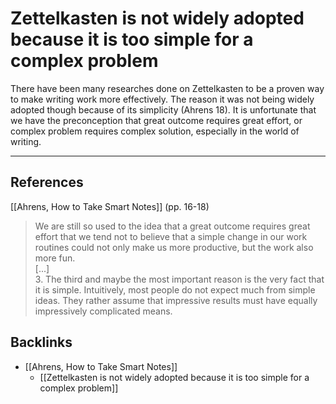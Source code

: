 # Zettelkasten is not widely adopted because it is too simple for a complex problem
There have been many researches done on Zettelkasten to be a proven way to make writing work more effectively. The reason it was not being widely adopted though because of its simplicity (Ahrens 18). It is unfortunate that we have the preconception that great outcome requires great effort, or complex problem requires complex solution, especially in the world of writing.

---
## References
[[Ahrens, How to Take Smart Notes]] (pp. 16-18)
> We are still so used to the idea that a great outcome requires great effort that we tend not to believe that a simple change in our work routines could not only make us more productive, but the work also more fun.  
> [...]  
> 3. The third and maybe the most important reason is the very fact that it is simple. Intuitively, most people do not expect much from simple ideas. They rather assume that impressive results must have equally impressively complicated means.

## Backlinks
* [[Ahrens, How to Take Smart Notes]]
	* [[Zettelkasten is not widely adopted because it is too simple for a complex problem]]

<!-- #evergreen #counterintuitive -->

<!-- {BearID:2507928A-2A30-4275-B12F-9C510ADA59F0-71920-0001E83747B5BADF} -->
